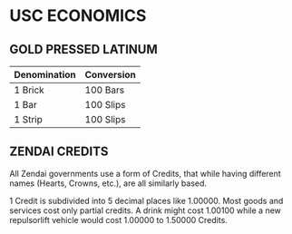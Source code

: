 # USC ECONOMICS

## GOLD PRESSED LATINUM

| Denomination | Conversion |
| ------------ | ---------- |
| 1 Brick      | 100 Bars   |
| 1 Bar        | 100 Slips  |
| 1 Strip      | 100 Slips  |

## ZENDAI CREDITS

All Zendai governments use a form of Credits, that while having different names (Hearts, Crowns, etc.), are all similarly based.

1 Credit is subdivided into 5 decimal places like 1.00000. Most goods and services cost only partial credits. A drink might cost 1.00100 while a new repulsorlift vehicle would cost 1.00000 to 1.50000 Credits.
